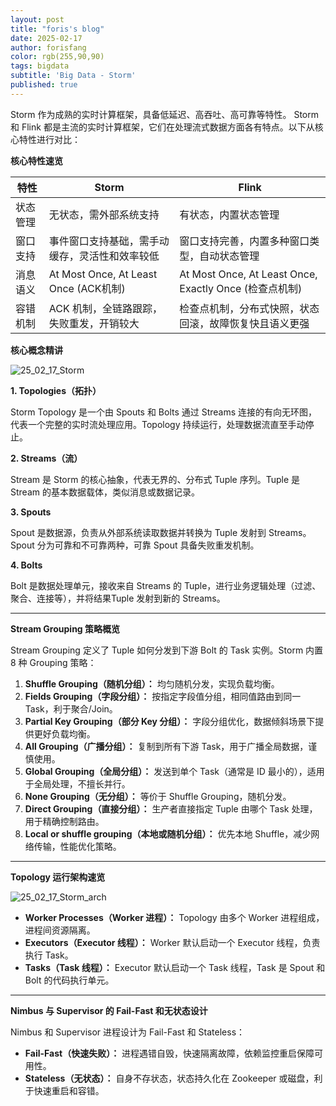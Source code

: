 ```yaml
---
layout: post
title: "foris's blog"
date: 2025-02-17
author: forisfang 
color: rgb(255,90,90)
tags: bigdata 
subtitle: 'Big Data - Storm'
published: true
---
```



Storm 作为成熟的实时计算框架，具备低延迟、高吞吐、高可靠等特性。
Storm 和 Flink 都是主流的实时计算框架，它们在处理流式数据方面各有特点。以下从核心特性进行对比：

**核心特性速览**

| 特性     | Storm                                       | Flink                                         |
| -------- | ------------------------------------------- | --------------------------------------------- |
| 状态管理 | 无状态，需外部系统支持                        | 有状态，内置状态管理                              |
| 窗口支持 | 事件窗口支持基础，需手动缓存，灵活性和效率较低 | 窗口支持完善，内置多种窗口类型，自动状态管理                  |
| 消息语义 | At Most Once, At Least Once (ACK机制)         | At Most Once, At Least Once, Exactly Once (检查点机制) |
| 容错机制 | ACK 机制，全链路跟踪，失败重发，开销较大                | 检查点机制，分布式快照，状态回滚，故障恢复快且语义更强              |

**核心概念精讲**

![25_02_17_Storm](../../../assets/202502/25_02_17_Storm.png)

**1. Topologies（拓扑）**

Storm Topology 是一个由 Spouts 和 Bolts 通过 Streams 连接的有向无环图，代表一个完整的实时流处理应用。Topology 持续运行，处理数据流直至手动停止。

**2. Streams（流）**

Stream 是 Storm 的核心抽象，代表无界的、分布式 Tuple 序列。Tuple 是 Stream 的基本数据载体，类似消息或数据记录。

**3. Spouts**

Spout 是数据源，负责从外部系统读取数据并转换为 Tuple 发射到 Streams。 Spout 分为可靠和不可靠两种，可靠 Spout 具备失败重发机制。

**4. Bolts**

Bolt 是数据处理单元，接收来自 Streams 的 Tuple，进行业务逻辑处理（过滤、聚合、连接等），并将结果Tuple 发射到新的 Streams。

---

**Stream Grouping 策略概览**

Stream Grouping 定义了 Tuple 如何分发到下游 Bolt 的 Task 实例。Storm 内置 8 种 Grouping 策略：

1.  **Shuffle Grouping（随机分组）：**  均匀随机分发，实现负载均衡。
2.  **Fields Grouping（字段分组）：**  按指定字段值分组，相同值路由到同一 Task，利于聚合/Join。
3.  **Partial Key Grouping（部分 Key 分组）：**  字段分组优化，数据倾斜场景下提供更好负载均衡。
4.  **All Grouping（广播分组）：**  复制到所有下游 Task，用于广播全局数据，谨慎使用。
5.  **Global Grouping（全局分组）：**  发送到单个 Task（通常是 ID 最小的），适用于全局处理，不擅长并行。
6.  **None Grouping（无分组）：**  等价于 Shuffle Grouping，随机分发。
7.  **Direct Grouping（直接分组）：**  生产者直接指定 Tuple 由哪个 Task 处理，用于精确控制路由。
8.  **Local or shuffle grouping（本地或随机分组）：**  优先本地 Shuffle，减少网络传输，性能优化策略。

---
**Topology 运行架构速览**

![25_02_17_Storm_arch](../../../assets/202502/25_02_17_Storm_arch.png)

*   **Worker Processes（Worker 进程）：**  Topology 由多个 Worker 进程组成，进程间资源隔离。
*   **Executors（Executor 线程）：**  Worker 默认启动一个 Executor 线程，负责执行 Task。
*   **Tasks（Task 线程）：**  Executor 默认启动一个 Task 线程，Task 是 Spout 和 Bolt 的代码执行单元。

---
**Nimbus 与 Supervisor 的 Fail-Fast 和无状态设计**

Nimbus 和 Supervisor 进程设计为 Fail-Fast 和 Stateless：

*   **Fail-Fast（快速失败）：** 进程遇错自毁，快速隔离故障，依赖监控重启保障可用性。
*   **Stateless（无状态）：**  自身不存状态，状态持久化在 Zookeeper 或磁盘，利于快速重启和容错。


